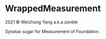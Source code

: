 # WrappedMeasurement

2021 © Weizhong Yang a.k.a zonble

Synatax sugar for Measurement of Foundation.
